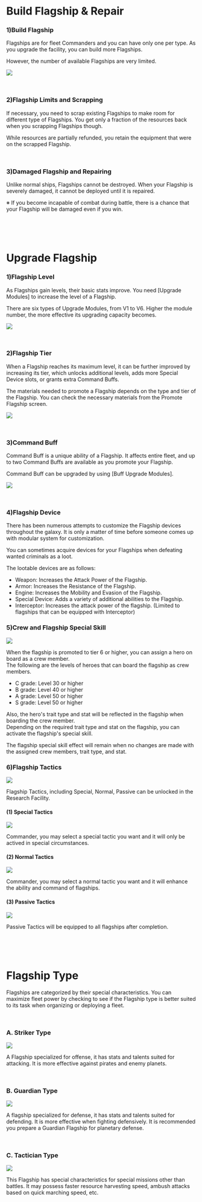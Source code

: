 # Build Flagship & Repair

### 1)Build Flagship

 Flagships are for fleet Commanders and you can have only one per type. As you upgrade the facility, you can build more Flagships. 

However, the number of available Flagships are very limited.

![](http://d3bbxo4nelobc3.cloudfront.net/html/img/help/202_001flagshipbuild.jpg)

<br>

### 2)Flagship Limits and Scrapping

 If necessary, you need to scrap existing Flagships to make room for different type of Flagships. You get only a fraction of the resources back when you scrapping Flagships though.

While resources are partially refunded, you retain the equipment that were on the scrapped Flagship.

<br>

### 3)Damaged Flagship and Repairing

 Unlike normal ships, Flagships cannot be destroyed. When your Flagship is severely damaged, it cannot be deployed until it is repaired.

※ If you become incapable of combat during battle, there is a chance that your Flagship will be damaged even if you win.

<br>

<br>

<br>

# Upgrade Flagship

### 1)Flagship Level

 As Flagships gain levels, their basic stats improve. You need [Upgrade Modules] to increase the level of a Flagship.

There are six types of Upgrade Modules, from V1 to V6. Higher the module number, the more effective its upgrading capacity becomes.

![](http://d3bbxo4nelobc3.cloudfront.net/html/img/help/202_002flagshiplevel.jpg)

<br>

### 2)Flagship Tier

 When a Flagship reaches its maximum level, it can be further improved by increasing its tier, which unlocks additional levels, adds more Special Device slots, or grants extra Command Buffs.

The materials needed to promote a Flagship depends on the type and tier of the Flagship. You can check the necessary materials from the Promote Flagship screen.

![](http://d3bbxo4nelobc3.cloudfront.net/html/img/help/202_003flagshiptier.jpg)

<br>

### 3)Command Buff

 Command Buff is a unique ability of a Flagship. It affects entire fleet, and up to two Command Buffs are available as you promote your Flagship.

Command Buff can be upgraded by using [Buff Upgrade Modules].

![](http://d3bbxo4nelobc3.cloudfront.net/html/img/help/202_004flagshipbuff.jpg)

<br>

### 4)Flagship Device

 There has been numerous attempts to customize the Flagship devices throughout the galaxy. It is only a matter of time before someone comes up with modular system for customization.

You can sometimes acquire devices for your Flagships when defeating wanted criminals as a loot.

The lootable devices are as follows:

- Weapon: Increases the Attack Power of the Flagship.
- Armor: Increases the Resistance of the Flagship.
- Engine: Increases the Mobility and Evasion of the Flagship.
- Special Device: Adds a variety of additional abilities to the Flagship.
- Interceptor: Increases the attack power of the flagship. (Limited to flagships that can be equipped with Interceptor)


### 5)Crew and Flagship Special Skill

![](https://d3bbxo4nelobc3.cloudfront.net/html/img/help/202_005spskill.jpg)

When the flagship is promoted to tier 6 or higher, you can assign a hero on board as a crew member.<br>
The following are the levels of heroes that can board the flagship as crew members.
- C grade: Level 30 or higher
- B grade: Level 40 or higher
- A grade: Level 50 or higher
- S grade: Level 50 or higher

Also, the hero's trait type and stat will be reflected in the flagship when boarding the crew member.<br>
Depending on the required trait type and stat on the flagship, you can activate the flagship's special skill.

The flagship special skill effect will remain when no changes are made with the assigned crew members, trait type, and stat.  


### 6)Flagship Tactics

![](https://d3bbxo4nelobc3.cloudfront.net/html/img/help/202_001tactics.jpg)

Flagship Tactics, including Special, Normal, Passive can be unlocked in the Research Facility.

#### (1) Special Tactics

![](https://d3bbxo4nelobc3.cloudfront.net/html/img/help/202_002tactics.jpg)

   Commander, you may select a special tactic you want and it will only be actived in special circumstances.
   
#### (2) Normal Tactics

![](https://d3bbxo4nelobc3.cloudfront.net/html/img/help/202_003tactics.jpg)

   Commander, you may select a normal tactic you want and it will enhance the ability and command of flagships.
   
#### (3) Passive Tactics

![](https://d3bbxo4nelobc3.cloudfront.net/html/img/help/202_004tactics.jpg)

   Passive Tactics will be equipped to all flagships after completion.

<br>

<br>

<br>

# Flagship Type

Flagships are categorized by their special characteristics.
You can maximize fleet power by checking to see if the Flagship type is better suited to its task when organizing or deploying a fleet.

<br>


### A. Striker Type

![](http://d3bbxo4nelobc3.cloudfront.net/html/img/help/ico_flagship_type_offence.jpg)

A Flagship specialized for offense, it has stats and talents suited for attacking. 
It is more effective against pirates and enemy planets.

<br>

### B. Guardian Type

![](http://d3bbxo4nelobc3.cloudfront.net/html/img/help/ico_flagship_type_defensive.jpg)

A flagship specialized for defense, it has stats and talents suited for defending. It is more effective when fighting defensively.
It is recommended you prepare a Guardian Flagship for planetary defense.

<br>

### C. Tactician Type

![](http://d3bbxo4nelobc3.cloudfront.net/html/img/help/ico_flagship_type_tactical.jpg)

This Flagship has special characteristics for special missions other than battles.
It may possess faster resource harvesting speed, ambush attacks based on quick marching speed, etc.